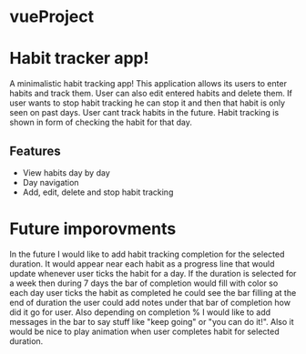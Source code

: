 # vueProject

# Habit tracker app!

A minimalistic habit tracking app! This application allows its users to enter habits and track them. User can also edit entered habits and delete them. If user wants to stop habit tracking he can stop it and then that habit is only seen on past days. User cant track habits in the future. Habit tracking is shown in form of checking the habit for that day.

## Features

- View habits day by day
- Day navigation
- Add, edit, delete and stop habit tracking

# Future imporovments

In the future I would like to add habit tracking completion for the selected duration. It would appear near each habit as a progress line that would update whenever user ticks the habit for a day. If the duration is selected for a week then during 7 days the bar of completion would fill with color so each day user ticks the habit as completed he could see the bar filling at the end of duration the user could add notes under that bar of completion how did it go for user. Also depending on completion % I would like to add messages in the bar to say stuff like "keep going" or "you can do it!". Also it would be nice to play animation when user completes habit for selected duration.
